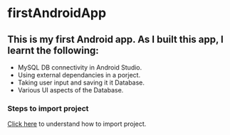 # firstAndroidApp
## This is my first Android app. As I built this app, I learnt the following:
* MySQL DB connectivity in Android Studio.
* Using external dependancies in a porject.
* Taking user input and saving it it Database.
* Various UI aspects of the Database.

### Steps to import project
[Click here](https://developer.android.com/studio/intro/migrate) to understand how to import project.
